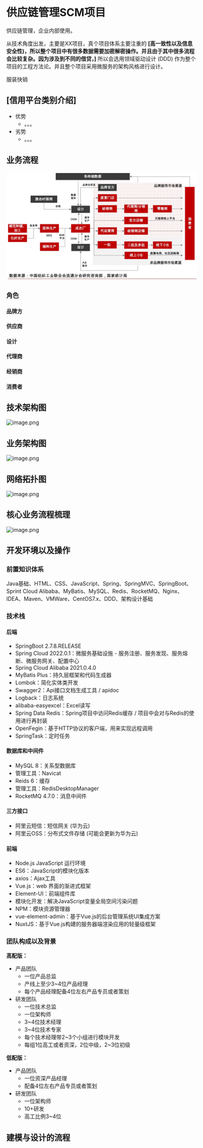 # 供应链管理SCM项目

供应链管理，企业内部使用。

从技术角度出发，主要是XX项目，真个项目体系主要注重的 **\[高一致性以及信息安全性)，所以整个项目中有很多数据需要加密解密操作。并且由于其中很多流程会比较复杂。因为涉及到不同的借贷，\]** 所以会选用领域驱动设计 (DDD) 作为整个项目的工程方法论。并且整个项目采用微服务的架构风格进行设计。

服装快销

## \[信用平台类别介绍\]

* 优势
  * 。。。
* 劣势
  * 。。。

## 业务流程

![business_flowchart](./images/business_flowchart.jpg)

### 角色

#### 品牌方

#### 供应商

#### 设计

#### 代理商

#### 经销商

#### 消费者

## 技术架构图

![image.png](https://fynotefile.oss-cn-zhangjiakou.aliyuncs.com/fynote/1463/1645452546000/b628f5ac67264adabeb5536f882c3c8c.png)

## 业务架构图

![image.png](https://fynotefile.oss-cn-zhangjiakou.aliyuncs.com/fynote/1463/1645452546000/14857229c98e47f28674328e047287ef.png)

## 网络拓扑图

![image.png](https://fynotefile.oss-cn-zhangjiakou.aliyuncs.com/fynote/fyfile/1463/1645452546000/12bdf41b6a0f4411b5d639b700431d91.png)

## 核心业务流程梳理

![image.png](https://fynotefile.oss-cn-zhangjiakou.aliyuncs.com/fynote/1463/1645452546000/ca863569bb3a411fb36f1128c857b80b.png)

## 开发环境以及操作

### 前置知识体系

Java基础、HTML、CSS、JavaScript、Spring、SpringMVC、SpringBoot、Sprint Cloud Alibaba、MyBatis、MySQL、Redis、RocketMQ、Nginx、IDEA、Maven、VMWare、CentOS7.x、DDD、架构设计基础

### 技术栈

#### 后端

* SpringBoot 2.7.8.RELEASE
* Spring Cloud 2022.0.1：微服务基础设施 - 服务注册、服务发现、服务熔断、微服务网关、配置中心
* Spring Cloud Alibaba 2021.0.4.0
* MyBatis Plus：持久层框架和代码生成器
* Lombok：简化实体类开发
* Swagger2：Api接口文档生成工具 / apidoc
* Logback：日志系统
* alibaba-easyexcel：Excel读写
* Spring Data Redis：Spring项目中访问Redis缓存 / 项目中会对与Redis的使用进行再封装
* OpenFegin：基于HTTP协议的客户端，用来实现远程调用
* SpringTask：定时任务

#### 数据库和中间件

* MySQL 8：关系型数据库
* 管理工具：Navicat
* Reids 6：缓存
* 管理工具：RedisDesktopManager
* RocketMQ 4.7.0：消息中间件

#### 三方接口

* 阿里云短信：短信网关 (华为云)
* 阿里云OSS：分布式文件存储 (可能会更新为华为云)

#### 前端

* Node.js JavaScript 运行环境
* ES6：JavaScript的模块化版本
* axios：Ajax工具
* Vue.js：web 界面的渐进式框架
* Element-UI：前端组件库
* 模块化开发：解决JavaScript变量全局空间污染问题
* NPM：模块资源管理器
* vue-element-admin：基于Vue.js的后台管理系统UI集成方案
* NuxtJS：基于Vue.js构建的服务器端渲染应用的轻量级框架

### 团队构成以及背景

**高配版：**

* 产品团队
  * 一位产品总监
  * 产线上至少3~4位产品经理
  * 每个产品经理配备4位左右产品专员或者策划
* 研发团队
  * 一位技术总监
  * 一位架构师
  * 3~4位技术经理
  * 3~4位技术专家
  * 每个技术经理带2~3个小组进行模块开发
  * 每组1位高工或者资深，2位中级，2~3位初级

**低配版：**

* 产品团队
  * 一位资深产品经理
  * 配备4位左右产品专员或者策划
* 研发团队
  * 一位架构师
  * 10+研发
  * 高工比例3~4位

## 建模与设计的流程
